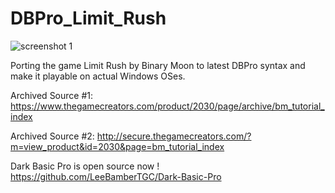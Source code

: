 # DBPro_Limit_Rush

![screenshot 1](https://cloud.githubusercontent.com/assets/1466920/13039778/d39d5cd8-d3a3-11e5-9726-b673a2dc23a1.png)

Porting the game Limit Rush by Binary Moon to latest DBPro syntax and make it playable on actual Windows OSes.

Archived Source #1: https://www.thegamecreators.com/product/2030/page/archive/bm_tutorial_index

Archived Source #2: http://secure.thegamecreators.com/?m=view_product&id=2030&page=bm_tutorial_index

Dark Basic Pro is open source now !
https://github.com/LeeBamberTGC/Dark-Basic-Pro


